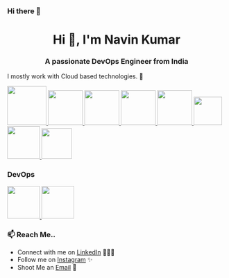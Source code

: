 ### Hi there 👋

<!--
**navin-kumar10/navin-kumar10** is a ✨ _special_ ✨ repository because its `README.md` (this file) appears on your GitHub profile.
-->
<h1 align="center">Hi 👋, I'm Navin Kumar</h1>
<h3 align="center">A passionate DevOps Engineer from India</h3>
I mostly work with Cloud based technologies. 🚀


<p float="left">
  <a href="https://python.org/" target="_blank" >
    <img src="https://media1.giphy.com/media/KAq5w47R9rmTuvWOWa/giphy.gif"  height="90" />
  </a>
  
  <a href="https://www.docker.com/" target="_blank" >
    <img src="https://raw.githubusercontent.com/itsksaurabh/itsksaurabh/master/assets/docker.gif"  height="80" /> 
  </a>
  
  <a href="https://www.djangoproject.com/" target="_blank" >
    <img src="https://www.edgica.com/wp-content/files/django-logo-big.jpg"  height="80" /> 
  </a>
  
  <a href="https://angular.io/" target="_blank" >
    <img src="https://miro.medium.com/v2/resize:fit:504/0*PWV0bJNbd7ELrE53.gif"  height="80" /> 
  </a>
  
   <a href="https://spring.io/" target="_blank" >
    <img src="https://miro.medium.com/v2/resize:fit:1400/1*MmlUmaa0oRxkQXzrKghdMQ.gif"  height="80" /> 
  </a>
  
  <a href="https://www.redhat.com/en/topics/devops/what-is-ci-cd" target="_blank" >
    <img src="https://elastio.com/wp-content/uploads/2022/07/img-agility-pipelines.gif"  height="65" />
  </a>
  
  <a href="https://kubernetes.io/" target="_blank" >
    <img src="https://miro.medium.com/v2/resize:fit:1000/1*pUfSkjNdpS7i_jE3A8OV6Q.gif"  height="75" />
  </a>
  
  <a href="https://www.w3.org/wiki/The_web_standards_model_-_HTML_CSS_and_JavaScript" target="_blank" >
    <img src="https://media.licdn.com/dms/image/C4E12AQFGLdQlPRFtlQ/article-cover_image-shrink_600_2000/0/1624644461348?e=2147483647&v=beta&t=GH_YOyKhY3ZwWhF1fOls_FG8hKaEM3qO4FnJCUvYIbw" height="70" />
  </a>
 </p>
  
### DevOps
  
 <p float="left">
  <a href="https://m.do.co/c/3bc2250b7076" target="_blank" >
    <img src="https://raw.githubusercontent.com/itsksaurabh/itsksaurabh/master/assets/do.gif"  height="75" />
  </a> 
  <a href="https://aws.amazon.com/" target="_blank" >
    <img src="https://raw.githubusercontent.com/itsksaurabh/itsksaurabh/master/assets/aws.gif"  height="75" />
  </a>
 </p>

### 📫 Reach Me..

 - Connect with me on [LinkedIn](https://www.linkedin.com/in/navin-kumar-3161a620a/) 👨🏻‍💻
 - Follow me on [Instagram](https://www.instagram.com/__shoot__the__kuruvi__/) ✨
 - Shoot Me an [Email](mailto:navinkumar@kultivateindia.com) 💌
